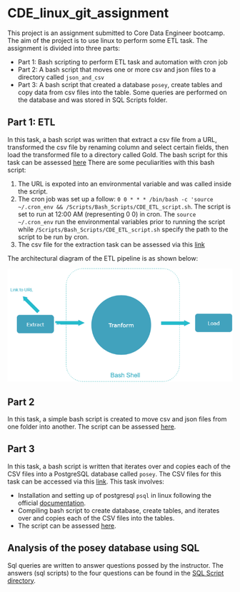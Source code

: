 # CDE_linux_git_assignment

This project is an assignment submitted to Core Data Engineer bootcamp. The aim of the project is to use linux to perform some ETL task. The assignment is divided into three parts:

- Part 1: Bash scripting to perform ETL task and automation with cron job
- Part 2: A bash script that moves one or more csv and json files to a directory called `json_and_csv`
- Part 3: A bash script that created a database `posey`, create tables and copy data from csv files into the table. Some queries are performed on the database and was stored in SQL Scripts folder.

## Part 1: ETL

In this task, a bash script was written that extract a csv file from a URL, transformed the csv file by renaming column and select certain fields, then load the transformed file to a directory called Gold. The bash script for this task can be assessed [here](./Scripts/Bash_Scripts/CDE_ETL_script.sh) There are some peculiarities with this bash script:

1. The URL is expoted into an environmental variable and was called inside the script.
2. The cron job was set up a follow: `0 0 * * * /bin/bash -c 'source ~/.cron_env && /Scripts/Bash_Scripts/CDE_ETL_script.sh`. The script is set to run at 12:00 AM (representing 0 0) in cron. The `source ~/.cron_env` run the environmental variables prior to running the script while `/Scripts/Bash_Scripts/CDE_ETL_script.sh` specify the path to the script to be run by cron.
3. The csv file for the extraction task can be assessed via this [link](https://www.stats.govt.nz/assets/Uploads/Annual-enterprise-survey/Annual-enterprise-survey-2023-financial-year-provisional/Download-data/annual-enterprise-survey-2023-financial-year-provisional.csv)

The architectural diagram of the ETL pipeline is as shown below:

![ETL Diagram](./Bash_ETL_architecture.png)

## Part 2

In this task, a simple bash script is created to move csv and json files from one folder into another. The script can be assessed [here](./Scripts/Bash_Scripts/move_csv_json.sh).

## Part 3

In this task, a bash script is written that iterates over and copies each of the CSV files into a PostgreSQL database called `posey`. The CSV files for this task can be accessed via this [link](https://github.com/jdbarillas/parchposey/tree/master/data-raw). This task involves:

- Installation and setting up of postgresql `psql` in linux following the official [documentation](https://documentation.ubuntu.com/server/how-to/databases/install-postgresql/).
- Compiling bash script to create database, create tables, and iterates over and copies each of the CSV files into the tables.
- The script can be assessed [here](./Scripts/Bash_Scripts/parch_and_posey.sh).

## Analysis of the posey database using SQL

Sql queries are written to answer questions possed by the instructor. The answers (sql scripts) to the four questions can be found in the [SQL Script directory](./Scripts/SQL_Scripts/).
